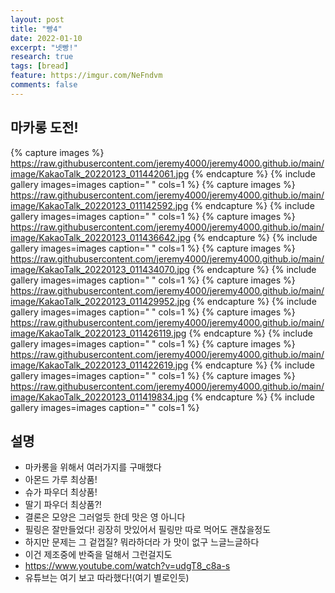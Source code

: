 ```yaml
---
layout: post
title: "빵4"
date: 2022-01-10
excerpt: "넷빵!"
research: true
tags: [bread]
feature: https://imgur.com/NeFndvm
comments: false
---
```


## 마카롱 도전!
{% capture images %}
https://raw.githubusercontent.com/jeremy4000/jeremy4000.github.io/main/image/KakaoTalk_20220123_011442061.jpg
{% endcapture %}
{% include gallery images=images caption=" " cols=1 %}
{% capture images %}
https://raw.githubusercontent.com/jeremy4000/jeremy4000.github.io/main/image/KakaoTalk_20220123_011142592.jpg
{% endcapture %}
{% include gallery images=images caption=" " cols=1 %}
{% capture images %}
https://raw.githubusercontent.com/jeremy4000/jeremy4000.github.io/main/image/KakaoTalk_20220123_011436642.jpg
{% endcapture %}
{% include gallery images=images caption=" " cols=1 %}
{% capture images %}
https://raw.githubusercontent.com/jeremy4000/jeremy4000.github.io/main/image/KakaoTalk_20220123_011434070.jpg
{% endcapture %}
{% include gallery images=images caption=" " cols=1 %}
{% capture images %}
https://raw.githubusercontent.com/jeremy4000/jeremy4000.github.io/main/image/KakaoTalk_20220123_011429952.jpg
{% endcapture %}
{% include gallery images=images caption=" " cols=1 %}
{% capture images %}
https://raw.githubusercontent.com/jeremy4000/jeremy4000.github.io/main/image/KakaoTalk_20220123_011426119.jpg
{% endcapture %}
{% include gallery images=images caption=" " cols=1 %}
{% capture images %}
https://raw.githubusercontent.com/jeremy4000/jeremy4000.github.io/main/image/KakaoTalk_20220123_011422619.jpg
{% endcapture %}
{% include gallery images=images caption=" " cols=1 %}
{% capture images %}
https://raw.githubusercontent.com/jeremy4000/jeremy4000.github.io/main/image/KakaoTalk_20220123_011419834.jpg
{% endcapture %}
{% include gallery images=images caption=" " cols=1 %}




## 설명
* 마카롱을 위해서 여러가지를 구매했다
* 아몬드 가루 최상품!
* 슈가 파우더 최상품!
* 딸기 파우더 최상품?!
* 결론은 모양은 그러얼듯 한데 맛은 영 아니다
* 필링은 잘만들었다! 굉장히 맛있어서 필링만 따로 먹어도 괜찮을정도
* 하지만 문제는 그 겉껍질? 뭐라하더라 가 맛이 없구 느글느글하다
* 이건 제조중에 반죽을 덜해서 그런걸지도
* https://www.youtube.com/watch?v=udgT8_c8a-s
* 유튜브는 여기 보고 따라했다!(여기 별로인듯)
